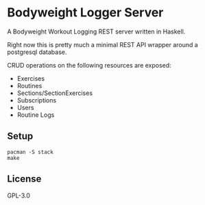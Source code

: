 # Bodyweight Logger Server

A Bodyweight Workout Logging REST server written in Haskell.

Right now this is pretty much a minimal REST API wrapper around a postgresql
database.

CRUD operations on the following resources are exposed:

* Exercises
* Routines
* Sections/SectionExercises
* Subscriptions
* Users
* Routine Logs

## Setup

```
pacman -S stack
make
```

## License

GPL-3.0
